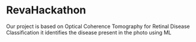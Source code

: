 # RevaHackathon

Our project is based on Optical Coherence Tomography for Retinal Disease Classification
it identifies the disease present in the photo using ML 
